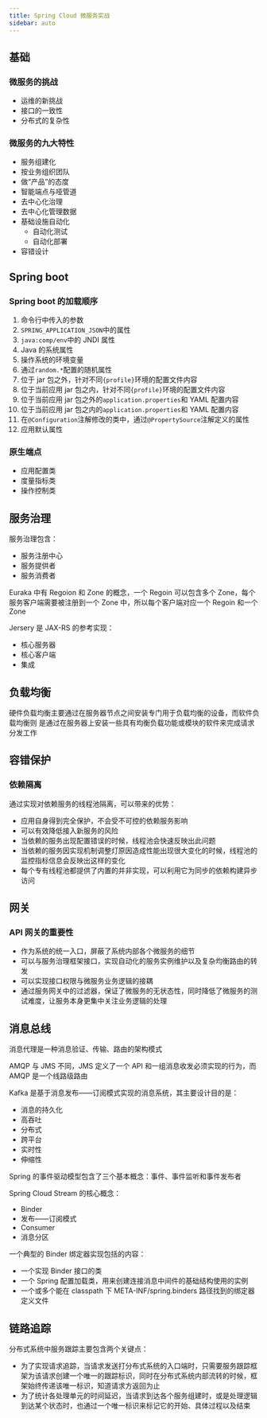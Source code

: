 ```yaml
---
title: Spring Cloud 微服务实战
sidebar: auto
---
```


## 基础

### 微服务的挑战

-   运维的新挑战
-   接口的一致性
-   分布式的复杂性

### 微服务的九大特性

-   服务组建化
-   按业务组织团队
-   做“产品”的态度
-   智能端点与哑管道
-   去中心化治理
-   去中心化管理数据
-   基础设施自动化
    -   自动化测试
    -   自动化部署
-   容错设计

## Spring boot

### Spring boot 的加载顺序

1. 命令行中传入的参数
2. `SPRING_APPLICATION_JSON`中的属性
3. `java:comp/env`中的 JNDI 属性
4. Java 的系统属性
5. 操作系统的环境变量
6. 通过`random.*`配置的随机属性
7. 位于 jar 包之外，针对不同`{profile}`环境的配置文件内容
8. 位于当前应用 jar 包之内，针对不同`{profile}`环境的配置文件内容
9. 位于当前应用 jar 包之外的`application.properties`和 YAML 配置内容
10. 位于当前应用 jar 包之内的`application.properties`和 YAML 配置内容
11. 在`@Configuration`注解修改的类中，通过`@PropertySource`注解定义的属性
12. 应用默认属性

### 原生端点

-   应用配置类
-   度量指标类
-   操作控制类

## 服务治理

服务治理包含：

-   服务注册中心
-   服务提供者
-   服务消费者

Euraka 中有 Regoion 和 Zone 的概念，一个 Regoin 可以包含多个 Zone，每个服务客户端需要被注册到一个 Zone 中，所以每个客户端对应一个 Regoin 和一个 Zone

Jersery 是 JAX-RS 的参考实现：

-   核心服务器
-   核心客户端
-   集成

## 负载均衡

硬件负载均衡主要通过在服务器节点之间安装专门用于负载均衡的设备，而软件负载均衡则
是通过在服务器上安装一些具有均衡负载功能或模块的软件来完成请求分发工作

## 容错保护

### 依赖隔离

通过实现对依赖服务的线程池隔离，可以带来的优势：

-   应用自身得到完全保护，不会受不可控的依赖服务影响
-   可以有效降低接入新服务的风险
-   当依赖的服务出现配置错误的时候，线程池会快速反映出此问题
-   当依赖的服务因实现机制调整灯原因造成性能出现很大变化的时候，线程池的监控指标信息会反映出这样的变化
-   每个专有线程池都提供了内置的并非实现，可以利用它为同步的依赖构建异步访问

## 网关

### API 网关的重要性

-   作为系统的统一入口，屏蔽了系统内部各个微服务的细节
-   可以与服务治理框架接口，实现自动化的服务实例维护以及复杂均衡路由的转发
-   可以实现接口权限与微服务业务逻辑的接耦
-   通过服务网关中的过滤器，保证了微服务的无状态性，同时降低了微服务的测试难度，让服务本身更集中关注业务逻辑的处理

## 消息总线

消息代理是一种消息验证、传输、路由的架构模式

AMQP 与 JMS 不同，JMS 定义了一个 API 和一组消息收发必须实现的行为，而 AMQP 是一个线路级路由

Kafka 是基于消息发布——订阅模式实现的消息系统，其主要设计目的是：

-   消息的持久化
-   高吞吐
-   分布式
-   跨平台
-   实时性
-   伸缩性

Spring 的事件驱动模型包含了三个基本概念：事件、事件监听和事件发布者

Spring Cloud Stream 的核心概念：

-   Binder
-   发布——订阅模式
-   Consumer
-   消息分区

一个典型的 Binder 绑定器实现包括的内容：

-   一个实现 Binder 接口的类
-   一个 Spring 配置加载类，用来创建连接消息中间件的基础结构使用的实例
-   一个或多个能在 classpath 下 META-INF/spring.binders 路径找到的绑定器定义文件

## 链路追踪

分布式系统中服务跟踪主要包含两个关键点：

-   为了实现请求追踪，当请求发送打分布式系统的入口端时，只需要服务跟踪框架为该请求创建一个唯一的跟踪标识，同时在分布式系统内部流转的时候，框架始终传递该唯一标识，知道请求方返回为止
-   为了统计各处理单元的时间延迟，当请求到达各个服务组建时，或是处理逻辑到达某个状态时，也通过一个唯一标识来标记它的开始、具体过程以及结束
